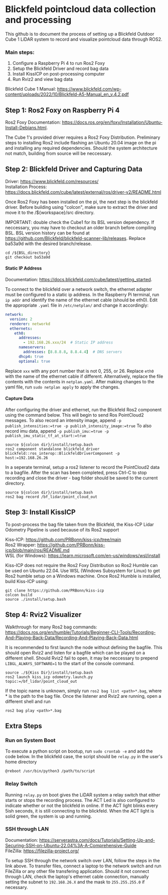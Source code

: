 # Blickfeld pointcloud data collection and processing

This github is to document the process of setting up a Blickfeld Outdoor Cube 1 LiDAR system to record and visualize pointcloud data through ROS2.

### Main steps:
1.  Configure a Raspberry Pi 4 to run Ros2 Foxy
2.  Setup the Blickfeld Driver and record bag data
3.  Install KissICP on post-processing computer
4.  Run Rviz2 and view bag data

Blickfeld Cube 1 Manual: https://www.blickfeld.com/wp-content/uploads/2022/10/Blickfeld-A5-Manual_en_v.4.2.pdf

## Step 1: Ros2 Foxy on Raspberry Pi 4

Ros2 Foxy Documentation: https://docs.ros.org/en/foxy/Installation/Ubuntu-Install-Debians.html.

The Cube 1's provided driver requires a Ros2 Foxy Distribution. Preliminary steps to installing Ros2 include flashing an Ubuntu 20.04 image on the pi and installing any required dependencies. Should the system architecture not match, building from source will be neccessary.

## Step 2: Blickfeld Driver and Capturing Data

Driver: https://www.blickfeld.com/resources/ \
Installation Process: https://docs.blickfeld.com/cube/latest/external/ros/driver-v2/README.html

Once Ros2 Foxy has been installed on the pi, the next step is the blickfeld driver. Before building using "colcon", make sure to extract the driver and move it to the /${workspace}/src directory.

IMPORTANT: double check the Cube1 for its BSL version dependency. If neccessary, you may have to checkout an older branch before compiling BSL. BSL version history can be found at https://github.com/Blickfeld/blickfeld-scanner-lib/releases. Replace ba53a9d with the desired branch/release.

```console
cd /${BSL_directory}
git checkout ba53a9d
```

#### Static IP Address

Documentation: https://docs.blickfeld.com/cube/latest/getting_started.

To connect to the blickfeld over a network switch, the ethernet adapter must be configured to a static ip address. In the Raspberry Pi terminal, run `ip addr` and identify the name of the ethernet cable (should be eth0). 
Edit the appropriate `.yaml` file in `/etc/netplan/` and change it accordingly:

```yaml
network:
  version: 2
  renderer: networkd
  ethernets:
    eth0:
      addresses:
        - 192.168.26.xxx/24  # Static IP address
      nameservers:
        addresses: [8.8.8.8, 8.8.4.4]  # DNS servers
      dhcp4: true
      optional: true
```

Replace `xxx` with any port number that is not 0, 255, or 26. Replace `eth0` with the name of the ethernet cable if different. Alternatively, replace the file contents with the contents in `netplan.yaml`.
After making changes to the yaml file, run `sudo netplan apply` to apply the changes.

#### Capture Data

After configuring the driver and ethernet, run the Blickfeld Ros2 component using the command below. This will begin to send Ros PointCloud2 messages. To also record an intensity image, append `-p publish_intensities:=true -p publish_intensity_image:=true` To also record imu data, append `-p publish_imu:=true -p publish_imu_static_tf_at_start:=true`

```console
source ${colcon dir}/install/setup.bash
ros2 component standalone blickfeld_driver blickfeld::ros_interop::BlickfeldDriverComponent -p host:=192.168.26.26 
```

In a seperate terminal, setup a ros2 listener to record the PointCloud2 data to a bagfile. After the scan has been completed, press Ctrl-C to stop recording and close the driver - bag folder should be saved to the current directory.

```console
source ${colcon dir}/install/setup.bash
ros2 bag record /bf_lidar/point_cloud_out
```

## Step 3: Install KissICP

To post-process the bag file taken from the Blickfeld, the Kiss-ICP Lidar Odometry Pipeline is used because of its Ros2 support

Kiss-ICP: https://github.com/PRBonn/kiss-icp/tree/main \
Ros2 Wrapper: https://github.com/PRBonn/kiss-icp/blob/main/ros/README.md \
WSL (for Windows): https://learn.microsoft.com/en-us/windows/wsl/install

Kiss-ICP does not require the Ros2 Foxy Distribution so Ros2 Humble can be used on Ubuntu 22.04. Use WSL (Windows Subsystem for Linux) to get Ros2 humble setup on a Windows machine. Once Ros2 Humble is installed, build Kiss-ICP using:

```console
git clone https://github.com/PRBonn/kiss-icp
colcon build
source ./install/setup.bash
```

## Step 4: Rviz2 Visualizer

Walkthrough for many Ros2 bag commands: https://docs.ros.org/en/humble/Tutorials/Beginner-CLI-Tools/Recording-And-Playing-Back-Data/Recording-And-Playing-Back-Data.html

It is recommended to first launch the node without defining the bagfile. This should open Rviz2 and listen for a bagfile which can be played on a different shell. Should Rviz2 fail to open, it may be neccessary to prepend `
LIBGL_ALWAYS_SOFTWARE=1` to the start of the console command.

```console
source ./${Kiss Dir}/install/setup.bash
ros2 launch kiss_icp odometry.launch.py topic:=/bf_lidar/point_cloud_out
```

If the topic name is unknown, simply run `ros2 bag list <path>*.bag`, where <path>* is the path to the bag file.
Once the listener and Rviz2 are running, open a different shell and run

```console
ros2 bag play <path>*.bag
```

## Extra Steps

### Run on System Boot

To execute a python script on bootup, run `sudo crontab -e` and add the code below. In the blickfeld case, the script should be `relay.py` in the user's home directory

```crontab
@reboot /usr/bin/python3 /path/to/script
```

### Relay Switch

Running `relay.py` on boot gives the LiDAR system a relay switch that either starts or stops the recording process. The ACT Led is also configured to indicate whether or not the blickfeld in online. If the ACT light blinks every 5ish seconds, it is still connecting to the blickfeld. When the ACT light is solid green, the system is up and running.

### SSH through LAN

Documentation: https://serverastra.com/docs/Tutorials/Setting-Up-and-Securing-SSH-on-Ubuntu-22.04%3A-A-Comprehensive-Guide \
FileZilla: https://filezilla-project.org/

To setup SSH through the network switch over LAN, follow the steps in the link above. To transfer files, connect a laptop to the network switch and run FileZilla or any other file transfering application.
Should it not connect through LAN, check the laptop's ethernet cable connection, manually setting the subnet to `192.168.26.X` and the mask to `255.255.255.0` if necessary.
